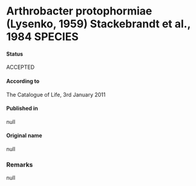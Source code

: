 # Arthrobacter protophormiae (Lysenko, 1959) Stackebrandt et al., 1984 SPECIES

#### Status
ACCEPTED

#### According to
The Catalogue of Life, 3rd January 2011

#### Published in
null

#### Original name
null

### Remarks
null